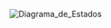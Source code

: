 ![Diagrama_de_Estados](DE_001.png)


<!--
@startuml

state c1 <<choice>>

[*] -> Inicializacion

Inicializacion -> Espera_De_Información : [El profesor elige la opción "Registrar Asistencia"] 


Espera_De_Información -> Validando_Información : [El profesor elige el grupo a registrar asistencia] 

Validando_Información -> Esperando_Tarjeta : [Información valida] 

Esperando_Tarjeta -> Validando_Tarjeta : [Los alumnos escanean su tarjeta en el lector NFC] 

Validando_Tarjeta -> c1 

c1 -> Esperando_Tarjeta : [Información no valida (Rechazada)]

c1 -> Actualizando_Asistencias : [Información valida(Aprobada)] 

Actualizando_Asistencias -> Realizado : [La asistencia es tomada] 

Realizado -> [*] 

@enduml

-->

